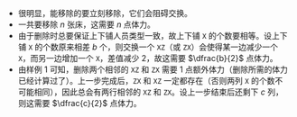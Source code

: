 - 很明显，能移除的要立刻移除，它们会阻碍交换。
- 一共要移除 $n$ 张床，这需要 $n$ 点体力。
- 由于删除时总要保证上下铺人员类型一致，故上下铺 `X` 的个数要相等。设上下铺 `X` 的个数原来相差 $b$ 个，则交换一个 `XZ`（或 `ZX`）会使得某一边减少一个 `X`，而另一边增加一个 `X`，差值减少 $2$，故这需要 $\dfrac{b}{2}$​ 点体力。
- 由样例 $1$ 可知，删除两个相邻的 `XZ` 和 `ZX` 需要 $1$ 点额外体力（删除所需的体力已经计算过了）。上一步完成后，`ZX` 和 `XZ` 一定都存在（否则两列 `X` 的个数不可能相同），因此总会有两行相邻的 `XZ` 和 `ZX`。设上一步结束后还剩下 $c$ 列，则这需要 $\dfrac{c}{2}$​ 点体力。
